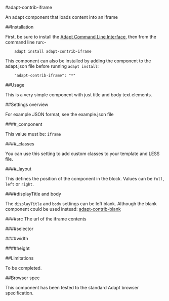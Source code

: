 #adapt-contrib-iframe

An adapt component that loads content into an iframe


##Installation

First, be sure to install the [Adapt Command Line Interface](https://github.com/adaptlearning/adapt-cli), then from the command line run:-

        adapt install adapt-contrib-iframe

This component can also be installed by adding the component to the adapt.json file before running `adapt install`:

        "adapt-contrib-iframe": "*"

##Usage

This is a very simple component with just title and body text elements.

##Settings overview

For example JSON format, see the example.json file


####_component

This value must be: `iframe`

####_classes

You can use this setting to add custom classes to your template and LESS file.

####_layout

This defines the position of the component in the block. Values can be `full`, `left` or `right`. 

####displayTitle and body

The `displayTitle` and `body` settings can be left blank. Although the blank component could be used instead: [adapt-contrib-blank](https://github.com/adaptlearning/adapt-contrib-blank)


####src
The url of the iframe contents

####selector

####width

####height

##Limitations

To be completed.

##Browser spec

This component has been tested to the standard Adapt browser specification.

